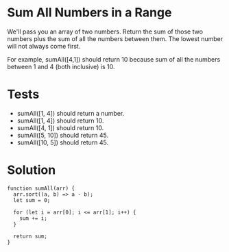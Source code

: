 # Sum All Numbers in a Range

We'll pass you an array of two numbers. Return the sum of those two numbers plus the sum of all the numbers between them. The lowest number will not always come first.

For example, sumAll([4,1]) should return 10 because sum of all the numbers between 1 and 4 (both inclusive) is 10.

# Tests

- sumAll([1, 4]) should return a number.
- sumAll([1, 4]) should return 10.
- sumAll([4, 1]) should return 10.
- sumAll([5, 10]) should return 45.
- sumAll([10, 5]) should return 45.

# Solution

```
function sumAll(arr) {
  arr.sort((a, b) => a - b);
  let sum = 0;

  for (let i = arr[0]; i <= arr[1]; i++) {
    sum += i;
  }

  return sum;
}
```